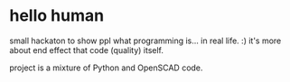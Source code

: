 # hello human

small hackaton to show ppl what programming is... in real life. :)
it's more about end effect that code (quality) itself.

project is a mixture of Python and OpenSCAD code.
